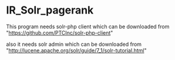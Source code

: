 # IR_Solr_pagerank

This program needs solr-php client which can be downloaded from "https://github.com/PTCInc/solr-php-client"

also it needs solr admin which can be downloaded from "http://lucene.apache.org/solr/guide/7_1/solr-tutorial.html"

